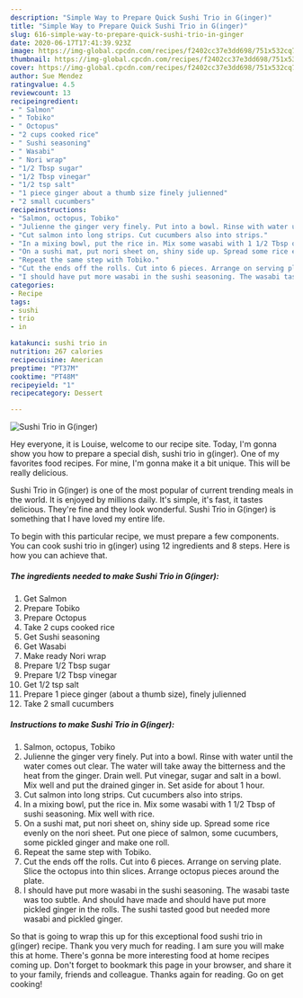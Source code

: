 ```yaml
---
description: "Simple Way to Prepare Quick Sushi Trio in G(inger)"
title: "Simple Way to Prepare Quick Sushi Trio in G(inger)"
slug: 616-simple-way-to-prepare-quick-sushi-trio-in-ginger
date: 2020-06-17T17:41:39.923Z
image: https://img-global.cpcdn.com/recipes/f2402cc37e3dd698/751x532cq70/sushi-trio-in-ginger-recipe-main-photo.jpg
thumbnail: https://img-global.cpcdn.com/recipes/f2402cc37e3dd698/751x532cq70/sushi-trio-in-ginger-recipe-main-photo.jpg
cover: https://img-global.cpcdn.com/recipes/f2402cc37e3dd698/751x532cq70/sushi-trio-in-ginger-recipe-main-photo.jpg
author: Sue Mendez
ratingvalue: 4.5
reviewcount: 13
recipeingredient:
- " Salmon"
- " Tobiko"
- " Octopus"
- "2 cups cooked rice"
- " Sushi seasoning"
- " Wasabi"
- " Nori wrap"
- "1/2 Tbsp sugar"
- "1/2 Tbsp vinegar"
- "1/2 tsp salt"
- "1 piece ginger about a thumb size finely julienned"
- "2 small cucumbers"
recipeinstructions:
- "Salmon, octopus, Tobiko"
- "Julienne the ginger very finely. Put into a bowl. Rinse with water until the water comes out clear. The water will take away the bitterness and the heat from the ginger. Drain well. Put vinegar, sugar and salt in a bowl. Mix well and put the drained ginger in. Set aside for about 1 hour."
- "Cut salmon into long strips. Cut cucumbers also into strips."
- "In a mixing bowl, put the rice in. Mix some wasabi with 1 1/2 Tbsp of sushi seasoning. Mix well with rice."
- "On a sushi mat, put nori sheet on, shiny side up. Spread some rice evenly on the nori sheet. Put one piece of salmon, some cucumbers, some pickled ginger and make one roll."
- "Repeat the same step with Tobiko."
- "Cut the ends off the rolls. Cut into 6 pieces. Arrange on serving plate. Slice the octopus into thin slices. Arrange octopus pieces around the plate."
- "I should have put more wasabi in the sushi seasoning. The wasabi taste was too subtle. And should have made and should have put more pickled ginger in the rolls. The sushi tasted good but needed more wasabi and pickled ginger."
categories:
- Recipe
tags:
- sushi
- trio
- in

katakunci: sushi trio in 
nutrition: 267 calories
recipecuisine: American
preptime: "PT37M"
cooktime: "PT48M"
recipeyield: "1"
recipecategory: Dessert

---
```



![Sushi Trio in G(inger)](https://img-global.cpcdn.com/recipes/f2402cc37e3dd698/751x532cq70/sushi-trio-in-ginger-recipe-main-photo.jpg)

Hey everyone, it is Louise, welcome to our recipe site. Today, I'm gonna show you how to prepare a special dish, sushi trio in g(inger). One of my favorites food recipes. For mine, I'm gonna make it a bit unique. This will be really delicious.

Sushi Trio in G(inger) is one of the most popular of current trending meals in the world. It is enjoyed by millions daily. It's simple, it's fast, it tastes delicious. They're fine and they look wonderful. Sushi Trio in G(inger) is something that I have loved my entire life.




To begin with this particular recipe, we must prepare a few components. You can cook sushi trio in g(inger) using 12 ingredients and 8 steps. Here is how you can achieve that.

<!--inarticleads1-->

##### The ingredients needed to make Sushi Trio in G(inger):

1. Get  Salmon
1. Prepare  Tobiko
1. Prepare  Octopus
1. Take 2 cups cooked rice
1. Get  Sushi seasoning
1. Get  Wasabi
1. Make ready  Nori wrap
1. Prepare 1/2 Tbsp sugar
1. Prepare 1/2 Tbsp vinegar
1. Get 1/2 tsp salt
1. Prepare 1 piece ginger (about a thumb size), finely julienned
1. Take 2 small cucumbers




<!--inarticleads2-->

##### Instructions to make Sushi Trio in G(inger):

1. Salmon, octopus, Tobiko
1. Julienne the ginger very finely. Put into a bowl. Rinse with water until the water comes out clear. The water will take away the bitterness and the heat from the ginger. Drain well. Put vinegar, sugar and salt in a bowl. Mix well and put the drained ginger in. Set aside for about 1 hour.
1. Cut salmon into long strips. Cut cucumbers also into strips.
1. In a mixing bowl, put the rice in. Mix some wasabi with 1 1/2 Tbsp of sushi seasoning. Mix well with rice.
1. On a sushi mat, put nori sheet on, shiny side up. Spread some rice evenly on the nori sheet. Put one piece of salmon, some cucumbers, some pickled ginger and make one roll.
1. Repeat the same step with Tobiko.
1. Cut the ends off the rolls. Cut into 6 pieces. Arrange on serving plate. Slice the octopus into thin slices. Arrange octopus pieces around the plate.
1. I should have put more wasabi in the sushi seasoning. The wasabi taste was too subtle. And should have made and should have put more pickled ginger in the rolls. The sushi tasted good but needed more wasabi and pickled ginger.




So that is going to wrap this up for this exceptional food sushi trio in g(inger) recipe. Thank you very much for reading. I am sure you will make this at home. There's gonna be more interesting food at home recipes coming up. Don't forget to bookmark this page in your browser, and share it to your family, friends and colleague. Thanks again for reading. Go on get cooking!
